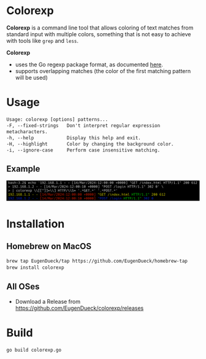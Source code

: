 # Colorexp
**Colorexp** is a command line tool that allows coloring of text matches from standard input with multiple colors,
something that is not easy to achieve with tools like `grep` and `less`.

**Colorexp**
- uses the Go regexp package format, as documented [here](https://pkg.go.dev/regexp/syntax).
- supports overlapping matches (the color of the first matching pattern will be used)

# Usage
```
Usage: colorexp [options] patterns...
-F, --fixed-strings   Don't interpret regular expression metacharacters.
-h, --help            Display this help and exit.
-H, --highlight       Color by changing the background color.
-i, --ignore-case     Perform case insensitive matching.
```
## Example
![Example](example.png)

# Installation

## Homebrew on MacOS
```sh
brew tap EugenDueck/tap https://github.com/EugenDueck/homebrew-tap
brew install colorexp
```

## All OSes
- Download a Release from https://github.com/EugenDueck/colorexp/releases

# Build
```sh
go build colorexp.go
```
